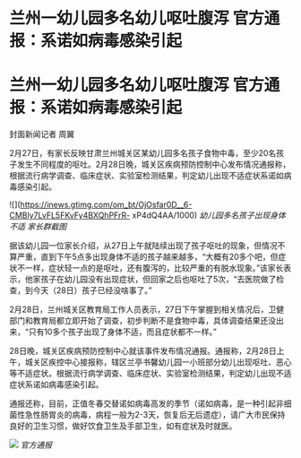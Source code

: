# 兰州一幼儿园多名幼儿呕吐腹泻 官方通报：系诺如病毒感染引起

# 兰州一幼儿园多名幼儿呕吐腹泻 官方通报：系诺如病毒感染引起

封面新闻记者 周翼

2月27日，有家长反映甘肃兰州城关区某幼儿园多名孩子食物中毒，至少20名孩子发生不同程度的呕吐。2月28日晚，城关区疾病预防控制中心发布情况通报称，根据流行病学调查、临床症状、实验室检测结果，判定幼儿出现不适症状系诺如病毒感染引起。

![](https://inews.gtimg.com/om_bt/OjOsfar0D__6-CMBly7LvFL5FKvFy4BXQhPFrR-
xP4dQ4AA/1000) _幼儿园多名孩子出现身体不适 家长群截图_

据该幼儿园一位家长介绍，从27日上午就陆续出现了孩子呕吐的现象，但情况不算严重，直到下午5点多出现身体不适的孩子越来越多，“大概有20多个吧，但症状不一样，症状轻一点的是呕吐，还有腹泻的，比较严重的有脱水现象。”该家长表示，他家孩子在幼儿园没有出现症状，但回家之后也呕吐了5次，“去医院做了检查，到今天（28日）孩子已经没啥事了。”

2月28日，兰州城关区教育局工作人员表示，27日下午掌握到相关情况后，卫健部门和教育局都立即开始了调查，初步判断不是食物中毒，具体调查结果还没出来，“只有10多个孩子出现了身体不适，而且症状都不一样。”

28日晚，城关区疾病预防控制中心就该事件发布情况通报。通报称，2月28日上午，城关区疾控中心接报称，辖区兰亭书馨幼儿园一小班部分幼儿出现呕吐、恶心等不适症状。根据流行病学调查、临床症状、实验室检测结果，判定幼儿出现不适症状系诺如病毒感染引起。

通报还称，目前，正值冬春交替诺如病毒高发的季节（诺如病毒，是一种引起非细菌性急性肠胃炎的病毒，病程一般为2-3天，恢复后无后遗症），请广大市民保持良好的卫生习惯，做好饮食卫生及手部卫生，如有症状及时就医。

![](https://inews.gtimg.com/om_bt/O4Mx21eDdjZfDwhVrrYpvXIVmmaAJSMJsyKbgLGwBxh2oAA/1000)
_官方通报_

